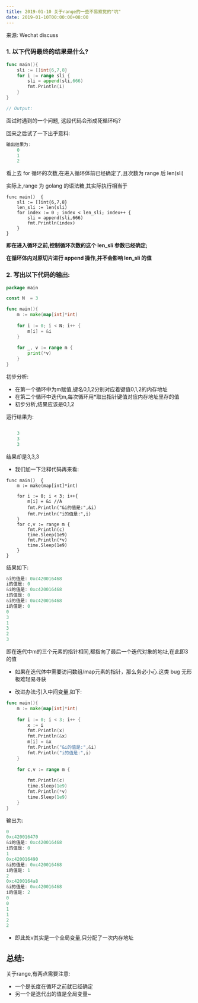 ```yaml
---
title: 2019-01-10 关于range的一些不易察觉的"坑"
date: 2019-01-10T00:00:00+08:00
---
```


来源: Wechat discuss


### 1. 以下代码最终的结果是什么?

```go
func main(){
	sli := []int{6,7,8}
	for i := range sli {
		sli = append(sli,666)
		fmt.Println(i)
	}
}

// Output:

```
面试时遇到的一个问题,
这段代码会形成死循环吗?



回来之后试了一下出乎意料:
```go
输出结果为:
	0
	1
	2
```

看上去 for 循环的次数,在进入循环体前已经确定了,且次数为 range 后 len(sli)

实际上,range 为 golang 的语法糖,其实际执行相当于

```
func main()  {
	sli := []int{6,7,8}
	len_sli := len(sli)
	for index := 0 ; index < len_sli; index++ {
		sli = append(sli,666)
		fmt.Println(index)
	}
}
```

**即在进入循环之前,控制循环次数的这个 len_sli 参数已经确定;**

**在循环体内对原切片进行 append 操作,并不会影响 len_sli 的值**



### 2. 写出以下代码的输出:

```go
package main

const N  = 3

func main(){
	m := make(map[int]*int)
	
	for i := 0; i < N; i++ {
		m[i] = &i
	}
	
	for _, v := range m {
		print(*v)
	}
}

```

初步分析:
- 在第一个循环中为m赋值,键名0,1,2分别对应着键值0,1,2的内存地址
- 在第二个循环中迭代m,每次循环用*取出指针键值对应内存地址里存的值
- 初步分析,结果应该是0,1,2

运行结果为:

```go

	3
	3
	3
```

结果却是3,3,3

- 我们加一下注释代码再来看:



```
func main()  {
   	m := make(map[int]*int)
   
   	for i := 0; i < 3; i++{
   		m[i] = &i //A
   		fmt.Println("&i的值是:",&i)
   		fmt.Println("i的值是:",i)
   	}
   	for c,v := range m {
   		fmt.Println(c)
   		time.Sleep(1e9)
   		fmt.Println(*v)
   		time.Sleep(1e9)
   	}
}
```

结果如下:
```go
&i的值是: 0xc420016468
i的值是: 0
&i的值是: 0xc420016468
i的值是: 0
&i的值是: 0xc420016468
i的值是: 0
0
3
1
3
2
3
```




即在迭代中m的三个元素的指针相同,都指向了最后一个迭代对象的地址,在此即3的值

- 如果在迭代体中需要访问数组/map元素的指针，那么务必小心.这类 bug 无形极难轻易寻获


- 改进办法:引入中间变量,如下:

```go
func main(){
	m := make(map[int]*int)
	
	for i := 0; i < 3; i++ {
		x := i
		fmt.Println(x)
		fmt.Println(&x)
		m[i] = &x
		fmt.Println("&i的值是:",&i)
		fmt.Println("i的值是:",i)
	}
	
	for c,v := range m {
		
		fmt.Println(c)
		time.Sleep(1e9)
		fmt.Println(*v)
		time.Sleep(1e9)
	}
}

```

输出为:


```go
0
0xc420016470
&i的值是: 0xc420016468
i的值是: 0
1
0xc420016490
&i的值是: 0xc420016468
i的值是: 1
2
0xc4200164a8
&i的值是: 0xc420016468
i的值是: 2
0
0
1
1
2
2
```

- 即此处v其实是一个全局变量,只分配了一次内存地址



## 总结:
关于range,有两点需要注意:
-   一个是长度在循环之前就已经确定
-   另一个是迭代出的值是全局变量~

